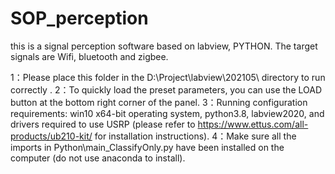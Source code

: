 # SOP_perception
this is a signal perception software based on labview, PYTHON. The target signals are Wifi, bluetooth and zigbee.

1：Please place this folder in the D:\Project\labview\202105\  directory to run correctly .
2：To quickly load the preset parameters, you can use the LOAD button at the bottom right corner of the panel.
3：Running configuration requirements: win10 x64-bit operating system, python3.8, labview2020, and drivers required to use USRP (please refer to https://www.ettus.com/all-products/ub210-kit/ for installation instructions).
4：Make sure all the imports in Python\main_ClassifyOnly.py have been installed on the computer (do not use anaconda to install).

